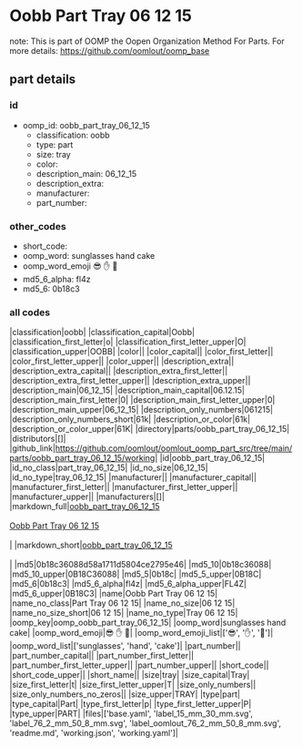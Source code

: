 # Oobb Part Tray 06 12 15  

note: This is part of OOMP the Oopen Organization Method For Parts. For more details: https://github.com/oomlout/oomp_base

##  part details





### id
* oomp_id: oobb_part_tray_06_12_15
  * classification: oobb
  * type: part
  * size: tray
  * color: 
  * description_main: 06_12_15
  * description_extra: 
  * manufacturer: 
  * part_number: 

### other_codes
* short_code: 
* oomp_word: sunglasses hand cake
* oomp_word_emoji :sunglasses: :hand: :cake:
* md5_6_alpha: fl4z
* md5_6: 0b18c3

### all codes 
|classification|oobb|
|classification_capital|Oobb|
|classification_first_letter|o|
|classification_first_letter_upper|O|
|classification_upper|OOBB|
|color||
|color_capital||
|color_first_letter||
|color_first_letter_upper||
|color_upper||
|description_extra||
|description_extra_capital||
|description_extra_first_letter||
|description_extra_first_letter_upper||
|description_extra_upper||
|description_main|06_12_15|
|description_main_capital|06.12.15|
|description_main_first_letter|0|
|description_main_first_letter_upper|0|
|description_main_upper|06_12_15|
|description_only_numbers|061215|
|description_only_numbers_short|61k|
|description_or_color|61k|
|description_or_color_upper|61K|
|directory|parts/oobb_part_tray_06_12_15|
|distributors|[]|
|github_link|https://github.com/oomlout/oomlout_oomp_part_src/tree/main/parts/oobb_part_tray_06_12_15/working|
|id|oobb_part_tray_06_12_15|
|id_no_class|part_tray_06_12_15|
|id_no_size|06_12_15|
|id_no_type|tray_06_12_15|
|manufacturer||
|manufacturer_capital||
|manufacturer_first_letter||
|manufacturer_first_letter_upper||
|manufacturer_upper||
|manufacturers|[]|
|markdown_full|[oobb_part_tray_06_12_15](https://github.com/oomlout/oomlout_oomp_part_src/tree/main/parts/oobb_part_tray_06_12_15/working)<br>[](https://github.com/oomlout/oomlout_oomp_part_src/tree/main/parts/oobb_part_tray_06_12_15/working)<br>[Oobb Part Tray 06 12 15](https://github.com/oomlout/oomlout_oomp_part_src/tree/main/parts/oobb_part_tray_06_12_15/working)<br><br>|
|markdown_short|[oobb_part_tray_06_12_15](https://github.com/oomlout/oomlout_oomp_part_src/tree/main/parts/oobb_part_tray_06_12_15/working)<br><br>|
|md5|0b18c36088d58a1711d5804ce2795e46|
|md5_10|0b18c36088|
|md5_10_upper|0B18C36088|
|md5_5|0b18c|
|md5_5_upper|0B18C|
|md5_6|0b18c3|
|md5_6_alpha|fl4z|
|md5_6_alpha_upper|FL4Z|
|md5_6_upper|0B18C3|
|name|Oobb Part Tray 06 12 15|
|name_no_class|Part Tray 06 12 15|
|name_no_size|06 12 15|
|name_no_size_short|06 12 15|
|name_no_type|Tray 06 12 15|
|oomp_key|oomp_oobb_part_tray_06_12_15|
|oomp_word|sunglasses hand cake|
|oomp_word_emoji|:sunglasses: :hand: :cake:|
|oomp_word_emoji_list|[':sunglasses:', ':hand:', ':cake:']|
|oomp_word_list|['sunglasses', 'hand', 'cake']|
|part_number||
|part_number_capital||
|part_number_first_letter||
|part_number_first_letter_upper||
|part_number_upper||
|short_code||
|short_code_upper||
|short_name||
|size|tray|
|size_capital|Tray|
|size_first_letter|t|
|size_first_letter_upper|T|
|size_only_numbers||
|size_only_numbers_no_zeros||
|size_upper|TRAY|
|type|part|
|type_capital|Part|
|type_first_letter|p|
|type_first_letter_upper|P|
|type_upper|PART|
|files|['base.yaml', 'label_15_mm_30_mm.svg', 'label_76_2_mm_50_8_mm.svg', 'label_oomlout_76_2_mm_50_8_mm.svg', 'readme.md', 'working.json', 'working.yaml']|
